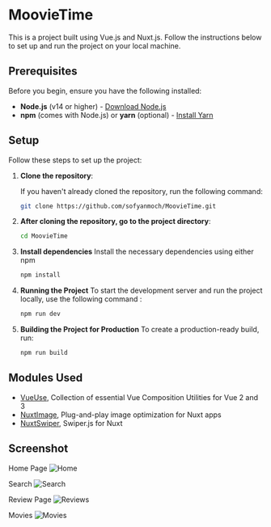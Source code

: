 # MoovieTime

This is a project built using Vue.js and Nuxt.js. Follow the instructions below to set up and run the project on your local machine.

## Prerequisites

Before you begin, ensure you have the following installed:

- **Node.js** (v14 or higher) - [Download Node.js](https://nodejs.org/)
- **npm** (comes with Node.js) or **yarn** (optional) - [Install Yarn](https://yarnpkg.com/)

## Setup

Follow these steps to set up the project:

1. **Clone the repository**:

   If you haven't already cloned the repository, run the following command:

   ```bash
   git clone https://github.com/sofyanmoch/MoovieTime.git

2. **After cloning the repository, go to the project directory**:
    ```bash
    cd MoovieTime

3. **Install dependencies**
    Install the necessary dependencies using either npm
    ```bash
    npm install

4. **Running the Project**
    To start the development server and run the project locally, use the following command :
    ```bash
    npm run dev

5. **Building the Project for Production**
    To create a production-ready build, run:
    ```bash
    npm run build

## Modules Used
- [VueUse](https://github.com/vueuse/vueuse), Collection of essential Vue Composition Utilities for Vue 2 and 3
- [NuxtImage](https://image.nuxt.com/), Plug-and-play image optimization for Nuxt apps
- [NuxtSwiper](https://github.com/cpreston321/nuxt-swiper), Swiper.js for Nuxt

## Screenshot
Home Page
![Home](image.png)

Search
![Search](image-3.png)

Review Page
![Reviews](image-1.png)

Movies
![Movies](image-2.png)